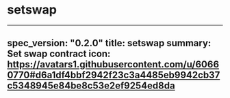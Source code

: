 <h1 class="contract">setswap</h1>

---
spec_version: "0.2.0"
title: setswap
summary: Set swap contract
icon: https://avatars1.githubusercontent.com/u/60660770#d6a1df4bbf2942f23c3a4485eb9942cb37c5348945e84be8c53e2ef9254ed8da
---
